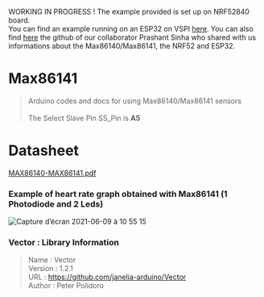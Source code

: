 WORKING IN PROGRESS ! 
The example provided is set up on NRF52840 board.    
You can find an example running on an ESP32 on VSPI [here](https://github.com/moothyknight/MAX86141_Arduino).
You can also find [here](https://github.com/prashnts) the github of our collaborator Prashant Sinha who shared with us informations about the Max86140/Max86141, the NRF52 and ESP32.  

# Max86141
>Arduino codes and docs for using Max86140/Max86141 sensors   
<br/>The Select Slave Pin SS_Pin is **A5**

# Datasheet
[MAX86140-MAX86141.pdf](https://github.com/MakerLabCRI/Max86141/files/6622271/MAX86140-MAX86141.pdf)

### Example of heart rate graph obtained with Max86141 (1 Photodiode and 2 Leds)
![Capture d’écran 2021-06-09 à 10 55 15](https://user-images.githubusercontent.com/47628329/121325570-02e3a600-c912-11eb-9c8e-112cf1a5d947.png)

### Vector : Library Information
> Name : Vector
<br/> Version : 1.2.1
<br/> URL : https://github.com/janelia-arduino/Vector
<br/> Author : Peter Polidoro
